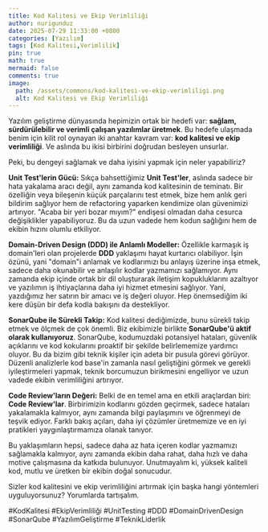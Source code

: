```yaml
---
title: Kod Kalitesi ve Ekip Verimliliği
author: nurigunduz
date: 2025-07-29 11:33:00 +0800
categories: [Yazılım]
tags: [Kod Kalitesi,Verimlilik]
pin: true
math: true
mermaid: false
comments: true
image:
  path: /assets/commons/kod-kalitesi-ve-ekip-verimliligi.png
  alt: Kod Kalitesi ve Ekip Verimliliği
---
```



Yazılım geliştirme dünyasında hepimizin ortak bir hedefi var: **sağlam, sürdürülebilir ve verimli çalışan yazılımlar üretmek**. Bu hedefe ulaşmada benim için kilit rol oynayan iki anahtar kavram var: **kod kalitesi ve ekip verimliliği**. Ve aslında bu ikisi birbirini doğrudan besleyen unsurlar.

Peki, bu dengeyi sağlamak ve daha iyisini yapmak için neler yapabiliriz?

**Unit Test'lerin Gücü:** Sıkça bahsettiğimiz **Unit Test'ler**, aslında sadece bir hata yakalama aracı değil, aynı zamanda kod kalitesinin de teminatı. Bir özelliğin veya bileşenin küçük parçalarını test etmek, bize hem anlık geri bildirim sağlıyor hem de refactoring yaparken kendimize olan güvenimizi artırıyor. "Acaba bir yeri bozar mıyım?" endişesi olmadan daha cesurca değişiklikler yapabiliyoruz. Bu da uzun vadede hem kodun sağlığını hem de ekibin hızını olumlu etkiliyor.

**Domain-Driven Design (DDD) ile Anlamlı Modeller:** Özellikle karmaşık iş domain'leri olan projelerde **DDD** yaklaşımı hayat kurtarıcı olabiliyor. İşin özünü, yani "domain"i anlamak ve kodlarımızı bu anlayış üzerine inşa etmek, sadece daha okunabilir ve anlaşılır kodlar yazmamızı sağlamıyor. Aynı zamanda ekip içinde ortak bir dil oluşturarak iletişim kopukluklarını azaltıyor ve yazılımın iş ihtiyaçlarına daha iyi hizmet etmesini sağlıyor. Yani, yazdığımız her satırın bir amacı ve iş değeri oluyor. Hep önemsediğim iki kere düşün bir defa kodla bakışını da destekliyor.

**SonarQube ile Sürekli Takip:** Kod kalitesi dediğimizde, bunu sürekli takip etmek ve ölçmek de çok önemli. Biz ekibimizle birlikte **SonarQube'ü aktif olarak kullanıyoruz**. SonarQube, kodumuzdaki potansiyel hataları, güvenlik açıklarını ve kod kokularını proaktif bir şekilde belirlememize yardımcı oluyor. Bu da bizim gibi teknik kişiler için adeta bir pusula görevi görüyor. Düzenli analizlerle kod base'in zamanla nasıl geliştiğini görmek ve gerekli iyileştirmeleri yapmak, teknik borcumuzun birikmesini engelliyor ve uzun vadede ekibin verimliliğini artırıyor.

**Code Review'ların Değeri:** Belki de en temel ama en etkili araçlardan biri: **Code Review'lar**. Birbirimizin kodlarını gözden geçirmek, sadece hataları yakalamakla kalmıyor, aynı zamanda bilgi paylaşımını ve öğrenmeyi de teşvik ediyor. Farklı bakış açıları, daha iyi çözümler üretmemize ve en iyi pratikleri yaygınlaştırmamıza olanak tanıyor.

Bu yaklaşımların hepsi, sadece daha az hata içeren kodlar yazmamızı sağlamakla kalmıyor, aynı zamanda ekibin daha rahat, daha hızlı ve daha motive çalışmasına da katkıda bulunuyor. Unutmayalım ki, yüksek kaliteli kod, mutlu ve üretken bir ekibin doğal sonucudur.

Sizler kod kalitesini ve ekip verimliliğini artırmak için başka hangi yöntemleri uyguluyorsunuz? Yorumlarda tartışalım.

#KodKalitesi #EkipVerimliliği #UnitTesting #DDD #DomainDrivenDesign #SonarQube #YazılımGeliştirme #TeknikLiderlik
